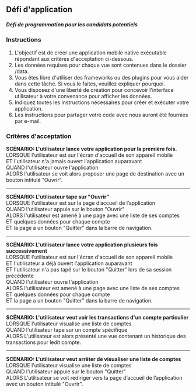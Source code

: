 ## Défi d'application
##### Défi de programmation pour les candidats potentiels
### Instructions
1. L'objectif est de créer une application mobile native exécutable répondant aux critères d'acceptation ci-dessous.
2. Les données requises pour chaque vue sont contenues dans le dossier /data.
3. Vous êtes libre d'utiliser des frameworks ou des plugins pour vous aider dans cette tâche. Si vous le faites, veuillez expliquer pourquoi.
4. Vous disposez d'une liberté de création pour concevoir l'interface utilisateur à votre convenance pour afficher les données.
5. Indiquez toutes les instructions nécessaires pour créer et exécuter votre application.
6. Les instructions pour partager votre code avec nous auront été fournies par e-mail.

### Critères d'acceptation
**SCÉNARIO: L'utilisateur lance votre application pour la première fois.**   
LORSQUE l'utilisateur est sur l'écran d'accueil de son appareil mobile   
ET l'utilisateur n'a jamais ouvert l'application auparavant   
QUAND l'utilisateur ouvre l'application   
ALORS l'utilisateur se voit alors proposer une page de destination avec un bouton intitulé "Ouvrir".
___
**SCÉNARIO: L'utilisateur tape sur "Ouvrir"**       
LORSQUE l'utilisateur est sur la page d’accueil de l’application   
QUAND l'utilisateur appuie sur le bouton "Ouvrir"   
ALORS l'utilisateur est amené à une page avec une liste de ses comptes   
ET quelques données pour chaque compte   
ET la page a un bouton "Quitter" dans la barre de navigation.
___
**SCÉNARIO: L'utilisateur lance votre application plusieurs fois successivement**       
LORSQUE l'utilisateur est sur l'écran d'accueil de son appareil mobile      
ET l'utilisateur a déjà ouvert l'application auparavant     
ET l'utilisateur n'a pas tapé sur le bouton "Quitter" lors de sa session précédente     
QUAND l'utilisateur ouvre l'application     
ALORS l'utilisateur est amené à une page avec une liste de ses comptes  
ET quelques données pour chaque compte  
ET la page a un bouton "Quitter" dans la barre de navigation.   
___
**SCÉNARIO: L'utilisateur veut voir les transactions d'un compte particulier**  
LORSQUE l'utilisateur visualise une liste de comptes    
QUAND l'utilisateur tape sur un compte spécifique   
ALORS L'utilisateur est alors présenté une vue contenant un historique des transactions pour ledit compte.
___
**SCÉNARIO: L'utilisateur veut arrêter de visualiser une liste de comptes**     
LORSQUE l'utilisateur visualise une liste de comptes    
QUAND l'utilisateur appuie sur le bouton "Quitter"  
ALORS L'utilisateur se voit rediriger vers la page d’accueil de l’application avec un bouton intitulé "Ouvrir". 
 
